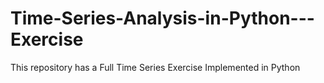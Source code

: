 # Time-Series-Analysis-in-Python---Exercise
This repository has a  Full Time Series Exercise Implemented in Python
